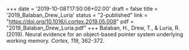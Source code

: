 +++
date = '2019-10-08T17:50:06+02:00'
draft = false
title = '2019_Balaban_Drew_Luria'
status = "2-published"
link = "https://doi.org/10.1016/j.cortex.2019.05.008"
pdf = "2019_Balaban_Drew_Luria.pdf"
+++
Balaban, H., Drew, T., & Luria, R. (2019). Neural evidence for an object-based pointer system underlying working memory. *Cortex, 119*, 362-372.